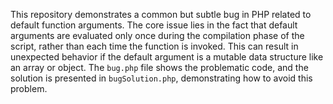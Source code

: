 This repository demonstrates a common but subtle bug in PHP related to default function arguments.  The core issue lies in the fact that default arguments are evaluated only once during the compilation phase of the script, rather than each time the function is invoked. This can result in unexpected behavior if the default argument is a mutable data structure like an array or object. The `bug.php` file shows the problematic code, and the solution is presented in `bugSolution.php`, demonstrating how to avoid this problem.
